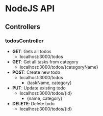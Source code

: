 # NodeJS API

## Controllers

### todosController
- **GET**: Gets all todos
  - localhost:3000/todos
- **GET**: Get all tasks from category
  - localhost:3000/todos/{categoryName}
- **POST**: Create new todo
  - localhost:3000/todos
    - {taskName, category}
- **PUT**: Update existing todo
  - localhost:3000/todos/{id}
    - {name, category}
- **DELETE**: Delete todo
  - localhost:3000/todos/{id}